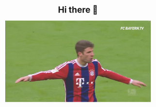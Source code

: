 <h1 align="center">
    Hi there 👋
</h1>

<p style="text-align: center;">
    <img src="muller.gif"/>
</p>